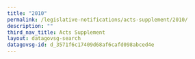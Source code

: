 ```yaml
---
title: "2010"
permalink: /legislative-notifications/acts-supplement/2010/
description: ""
third_nav_title: Acts Supplement
layout: datagovsg-search
datagovsg-id: d_3571f6c17409d68af6cafd098abced4e
---
```

